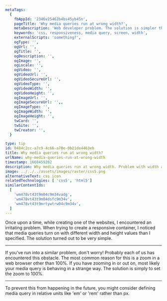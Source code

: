 ```yaml
---
metaTags:
  {
    fbAppId: '2346v25462b4bs45yb45n',
    pageTitle: 'Why media queries run at wrong width?',
    metaDescription: 'Web developer problem. The solution is simpler than it sounds.',
    keywords: 'css, responsiveness, media query, screen, width',
    externalScripts: 'something?',
    ogType: '',
    ogUrl: '',
    ogTitle: '',
    ogDescription: '',
    ogImage: '',
    ogLocale: '',
    ogVideo: '',
    ogVideoUrl: '',
    ogVideoSecureUrl: '',
    ogVideoType: '',
    ogVideoWidth: '',
    ogVideoHeight: '',
    ogImageUrl: '',
    ogImageSecureUrl: '',,
    ogImageType: '',
    ogImageWidth: '',
    ogImageHeight: '',
    twCard: '',
    twSite: '',
    twCreator: '',
  }

type: tip
id: 0484c2cc-a7c9-4c66-a78e-0b21de4463eb
title: Why media queries run at wrong width?
urlName: why-media-queries-run-at-wrong-width
timestamp: 1668459282
description: Why media queries run at wrong width. Problem with width and height of browser.
image: ../../../assets/images/raster/css5.png
alternativeText: css icon
relatedTechnologies: [ 'css5', 'html5']
similarContentIds:
  [
    'wm478vt43t9m04c9m34vadg',
    'wm478vt43t9m04dsfc9m34v',
    'wm478vt43t9mrtywtrw04c9m34v',
  ]
---
```


Once upon a time, while creating one of the websites, I encountered an irritating problem. When trying to create a responsive container, I noticed that media queries turn on with different width and height values than I specified. The solution turned out to be very simple.

---

If you've run into a similar problem, don't worry! Probably each of us has encountered this obstacle. The most common reason for this is a zoom in a web browser other than 100%. If you have zooming in or out on, most likely your media query is behaving in a strange way. The solution is simply to set the zoom to 100%.

---

To prevent this from happening in the future, you might consider defining media query in relative units like 'em' or 'rem' rather than px.

